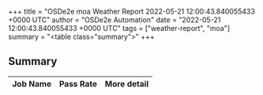+++
title = "OSDe2e moa Weather Report 2022-05-21 12:00:43.840055433 +0000 UTC"
author = "OSDe2e Automation"
date = "2022-05-21 12:00:43.840055433 +0000 UTC"
tags = ["weather-report", "moa"]
summary = "<table class=\"summary\"></table>"
+++
## Summary

| Job Name | Pass Rate | More detail |
|----------|-----------|-------------|




